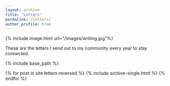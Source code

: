 ```yaml
---
layout: archive
title: "Letters"
permalink: /letters/
author_profile: true
---
```


{% include image.html url="/images/writing.jpg"%}

These are the letters I send out to my community every year to stay connected. 

{% include base_path %}

{% for post in site.letters reversed %}
  {% include archive-single.html %}
{% endfor %}
